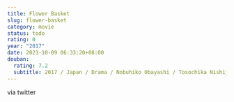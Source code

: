 ```yaml
---
title: Flower Basket
slug: flower-basket
category: movie
status: todo
rating: 0
year: "2017"
date: 2021-10-09 06:33:20+08:00
douban:
  rating: 7.2
  subtitle: 2017 / Japan / Drama / Nobuhiko Obayashi / Tosochika Nishijima Manabu Shima
---
```


via twitter
